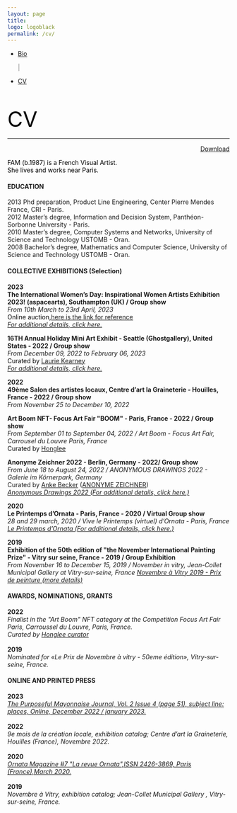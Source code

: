```yaml
---
layout: page
title: 
logo: logoblack
permalink: /cv/
---
```




<nav class="navbarshop">

 <ul>
      <li class="nav-item">
        <a href="{{ site.baseurl }}/biography/">Bio</a>
       </li>
     
 <span aria-hidden="true" style="color: grey">|</span>
       <li class="nav-item">
       <a href="{{ site.baseurl }}/cv/">CV</a>
       </li>
  </ul>
</nav>  


<br><br>
<span style="color: Black; text-align: center;"> <font size="8">CV </font> </span>

******

<p style="text-align: right; text-decoration: underline ;"> 
  <a href="https://drive.google.com/file/d/19FrGjWXRivbef0jA3SbcQVdcemMieK-J/view?usp=sharing" target="_blank">Download</a>
</p> 


<p style="text-align: left;"> 
<span style="color: black;" >FAM (b.1987) is a French Visual Artist.</span> <br>
<span style="color: black;" >She lives and works near Paris.</span>
</p> 

#### EDUCATION <br>
2013 Phd preparation, Product Line Engineering, Center Pierre Mendes France, CRI - Paris.<br>
2012 Master’s degree, Information and Decision System, Panthéon-Sorbonne University - Paris.<br>
2010 Master’s degree, Computer Systems and Networks, University of Science and Technology USTOMB - Oran.<br>
2008 Bachelor’s degree, Mathematics and Computer Science, University of Science and Technology USTOMB - Oran.<br>

#### COLLECTIVE EXHIBITIONS (Selection) 

**2023**<br>
**The International Women’s Day: Inspirational Women Artists Exhibition 2023! (aspacearts), Southampton (UK) / Group show**
<br>
*From 10th March to 23rd April, 2023* <br>
<span style="color: black;"> 
Online auction,[here is the link for reference](https://app.galabid.com/inspirationalwomen23/items)  </span> <br>
[*For additional details, click here.*](https://aspacearts.org.uk/)

**16TH Annual Holiday Mini Art Exhibit - Seattle (Ghostgallery), United States - 2022 / Group show** 
<br>
*From December 09, 2022 to February 06, 2023* <br>
<span style="color: black;"> 
Curated by [Laurie Kearney](https://ghostgalleryshop.com/)  </span> <br>
[*For additional details, click here.*](https://ghostgalleryshop.com/16th-annual-mini-art-exhibit-a-m)
<br>

**2022**<br>
**49ème Salon des artistes locaux, Centre d’art la Graineterie - Houilles, France - 2022 / Group show** 
<br>
*From November 25 to December 10, 2022* 


**Art Boom NFT- Focus Art Fair "BOOM" - Paris, France - 2022 / Group show** 
<br>
*From September 01 to September 04, 2022 / Art Boom - Focus Art Fair, Carrousel du Louvre Paris, France* <br>
<span style="color: black;"> 
Curated by [Honglee](https://fr.curatorhonglee.com/)  </span> <br>

**Anonyme Zeichner 2022 - Berlin, Germany - 2022/ Group show** 
<br>
*From June 18 to August 24, 2022 / ANONYMOUS DRAWINGS 2022 - Galerie im Körnerpark, Germany* <br>
Curated by [Anke Becker](https://www.anke-becker.de) ([ANONYME ZEICHNER](https://www.anonyme-zeichner.de/))<br>
[*Anonymous Drawings 2022 (For additional details, click here.)*](https://galerie-im-koernerpark.de/en/exhibitions/anonyme-zeichner-2022)
<br>

**2020**<br>
**Le Printemps d’Ornata - Paris, France - 2020 / Virtual Group show** 
<br>
*28 and 29 march, 2020 / Vive le Printemps (virtuel) d’Ornata - Paris, France* <br>
[*Le Printemps d’Ornata (For additional details, click here.)*](https://www.facebook.com/EurydemaOrnata/)
<br>

**2019**<br>
**Exhibition of the 50th edition of "the November International Painting Prize"  - Vitry sur seine, France - 2019 / Group Exhibition** <br>
*From November 16 to December 15, 2019  / November in vitry, Jean-Collet Municipal Gallery at Vitry-sur-seine, France*
[*Novembre à Vitry 2019 - Prix de peinture (more details)*](https://galerie.vitry94.fr/3476-19217/expositions/details/fiche/une-annee-en-peinture-acte-5-novembre-a-vitry-2019-prix-de-peinture.htm)



#### AWARDS, NOMINATIONS, GRANTS
**2022**<br>
*Finalist in the "Art Boom" NFT category at the Competition Focus Art Fair Paris, Carroussel du Louvre, Paris, France. <br>
Curated by [Honglee curator](https://www.curatorhonglee.com/)*<br> <br>
**2019**<br>
*Nominated for «Le Prix de Novembre à vitry - 50eme édition», Vitry-sur-seine, France.*

#### ONLINE AND PRINTED PRESS
**2023**<br>
*[The Purposeful Mayonnaise Journal, Vol. 2 Issue 4 (page 51), subject line: places, Online,  December 2022 / january 2023.](https://www.thepurposefulmayo.com/issue-2-4)* <br><br>
**2022**<br>
*9e mois de la création locale, exhibition catalog; Centre d’art la Graineterie, Houilles (France), Novembre 2022.* <br><br>
**2020**<br>
*[Ornata Magazine #7 "La revue Ornata",ISSN 2426-3869, Paris (France),March 2020.](https://eurydemaornataeditions.bigcartel.com/product/revue-ornata-n-7-precommande)* <br><br>
**2019**<br>
*Novembre à Vitry, exhibition catalog; Jean-Collet Municipal Gallery , Vitry-sur-seine, France.* <br><br>













